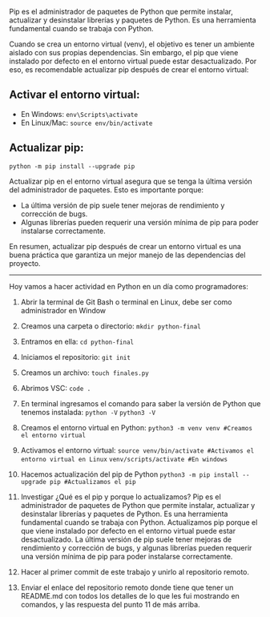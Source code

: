 Pip es el administrador de paquetes de Python que permite instalar, actualizar y desinstalar librerías y paquetes de Python. Es una herramienta fundamental cuando se trabaja con Python.

Cuando se crea un entorno virtual (venv), el objetivo es tener un ambiente aislado con sus propias dependencias. Sin embargo, el pip que viene instalado por defecto en el entorno virtual puede estar desactualizado. Por eso, es recomendable actualizar pip después de crear el entorno virtual:

## Activar el entorno virtual:
- En Windows: `env\Scripts\activate`
- En Linux/Mac: `source env/bin/activate`

## Actualizar pip:
`python -m pip install --upgrade pip`

Actualizar pip en el entorno virtual asegura que se tenga la última versión del administrador de paquetes. Esto es importante porque:

- La última versión de pip suele tener mejoras de rendimiento y corrección de bugs.
- Algunas librerías pueden requerir una versión mínima de pip para poder instalarse correctamente.

En resumen, actualizar pip después de crear un entorno virtual es una buena práctica que garantiza un mejor manejo de las dependencias del proyecto.

-------------------------------------------------------------------------------

Hoy vamos a hacer actividad en Python en un día como programadores:

1. Abrir la terminal de Git Bash o terminal en Linux, debe ser como administrador en Window

2. Creamos una carpeta o directorio: 
   `mkdir python-final`

3. Entramos en ella: 
   `cd python-final`

4. Iniciamos el repositorio:
   `git init`

5. Creamos un archivo:
   `touch finales.py`

6. Abrimos VSC:
   `code .`

7. En terminal ingresamos el comando para saber la versión de Python que tenemos instalada:
   `python -V`
   `python3 -V`

8. Creamos el entorno virtual en Python:
   `python3 -m venv venv #Creamos el entorno virtual`

9. Activamos el entorno virtual:
   `source venv/bin/activate #Activamos el entorno virtual en Linux`
   `venv/scripts/activate #En windows`

10. Hacemos actualización del pip de Python
    `python3 -m pip install --upgrade pip #Actualizamos el pip`

11. Investigar ¿Qué es el pip y porque lo actualizamos?
    Pip es el administrador de paquetes de Python que permite instalar, actualizar y desinstalar librerías y paquetes de Python. Es una herramienta fundamental cuando se trabaja con Python.
    Actualizamos pip porque el que viene instalado por defecto en el entorno virtual puede estar desactualizado. La última versión de pip suele tener mejoras de rendimiento y corrección de bugs, y algunas librerías pueden requerir una versión mínima de pip para poder instalarse correctamente.

12. Hacer al primer commit de este trabajo y unirlo al repositorio remoto.

13. Enviar el enlace del repositorio remoto donde tiene que tener un README.md con todos los detalles de lo que les fui mostrando en comandos, y las respuesta del punto 11 de más arriba.
